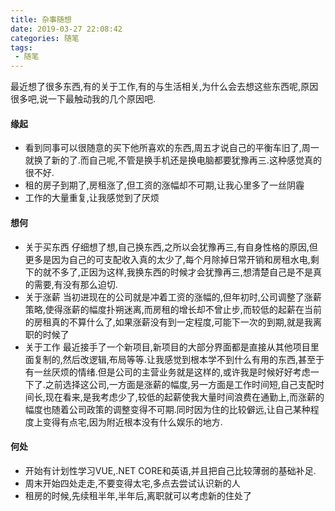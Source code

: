 ```yaml
---
title: 杂事随想
date: 2019-03-27 22:08:42
categories: 随笔
tags:
 - 随笔
---
```

最近想了很多东西,有的关于工作,有的与生活相关,为什么会去想这些东西呢,原因很多吧,说一下最触动我的几个原因吧.
<!--more-->
#### 缘起
* 看到同事可以很随意的买下他所喜欢的东西,周五才说自己的平衡车旧了,周一就换了新的了.而自己呢,不管是换手机还是换电脑都要犹豫再三.这种感觉真的很不好.
* 租的房子到期了,房租涨了,但工资的涨幅却不可期,让我心里多了一丝阴霾
* 工作的大量重复,让我感觉到了厌烦
#### 想何
* 关于买东西 
仔细想了想,自己换东西,之所以会犹豫再三,有自身性格的原因,但更多是因为自己的可支配收入真的太少了,每个月除掉日常开销和房租水电,剩下的就不多了,正因为这样,我换东西的时候才会犹豫再三,想清楚自己是不是真的需要,有没有那么迫切.
* 关于涨薪
当初进现在的公司就是冲着工资的涨幅的,但年初时,公司调整了涨薪策略,使得涨薪的幅度扑朔迷离,而房租的增长却不曾止步,而较低的起薪在当前的房租真的不算什么了,如果涨薪没有到一定程度,可能下一次的到期,就是我离职的时候了
* 关于工作
最近接手了一个新项目,新项目的大部分界面都是直接从其他项目里面复制的,然后改逻辑,布局等等.让我感觉到根本学不到什么有用的东西,甚至于有一丝厌烦的情绪.但是公司的主营业务就是这样的,或许我是时候好好考虑一下了.之前选择这公司,一方面是涨薪的幅度,另一方面是工作时间短,自己支配时间长,现在看来,是我考虑少了,较低的起薪使我大量时间浪费在通勤上,而涨薪的幅度也随着公司政策的调整变得不可期.同时因为住的比较僻远,让自己某种程度上变得有点宅,因为附近根本没有什么娱乐的地方.
#### 何处
* 开始有计划性学习VUE,.NET CORE和英语,并且把自己比较薄弱的基础补足.
* 周末开始四处走走,不要变得太宅,多点去尝试认识新的人
* 租房的时候,先续租半年,半年后,离职就可以考虑新的住处了
